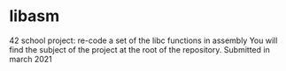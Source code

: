 # libasm
42 school project: re-code a set of the libc functions in assembly
You will find the subject of the project at the root of the repository.
Submitted in march 2021
